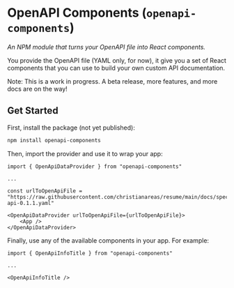 # OpenAPI Components (`openapi-components`)
*An NPM module that turns your OpenAPI file into React components.*

You provide the OpenAPI file (YAML only, for now), it give you a set of React components that you can use to build your own custom API documentation.

Note: This is a work in progress. A beta release, more features, and more docs are on the way!

## Get Started

First, install the package (not yet published):

```bash
npm install openapi-components
```

Then, import the provider and use it to wrap your app:

```tsx
import { OpenApiDataProvider } from "openapi-components"

...

const urlToOpenApiFile = "https://raw.githubusercontent.com/christianareas/resume/main/docs/spec/_versions/resume-api-0.1.1.yaml"

<OpenApiDataProvider urlToOpenApiFile={urlToOpenApiFile}>
	<App />
</OpenApiDataProvider>
```

Finally, use any of the available components in your app. For example:

```tsx
import { OpenApiInfoTitle } from "openapi-components"

...

<OpenApiInfoTitle />
```
